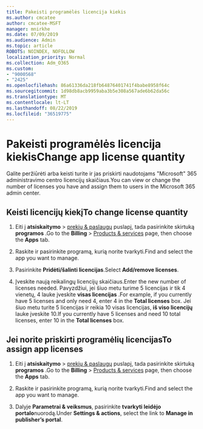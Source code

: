 ```yaml
---
title: Pakeisti programėlės licencija kiekis
ms.author: cmcatee
author: cmcatee-MSFT
manager: mnirkhe
ms.date: 07/09/2019
ms.audience: Admin
ms.topic: article
ROBOTS: NOINDEX, NOFOLLOW
localization_priority: Normal
ms.collection: Adm_O365
ms.custom:
- "9000568"
- "2425"
ms.openlocfilehash: 86a61336da218fb64876401741f4babe8958f64c
ms.sourcegitcommit: 1d98db8acb9959aba3b5e308a567ade6b62da56c
ms.translationtype: MT
ms.contentlocale: lt-LT
ms.lasthandoff: 08/22/2019
ms.locfileid: "36519775"
---
```

# <a name="change-app-license-quantity"></a><span data-ttu-id="11690-102">Pakeisti programėlės licencija kiekis</span><span class="sxs-lookup"><span data-stu-id="11690-102">Change app license quantity</span></span>

<span data-ttu-id="11690-103">Galite peržiūrėti arba keisti turite ir jas priskirti naudotojams "Microsoft" 365 administravimo centro licencijų skaičiaus.</span><span class="sxs-lookup"><span data-stu-id="11690-103">You can view or change the number of licenses you have and assign them to users in the Microsoft 365 admin center.</span></span> 

## <a name="to-change-license-quantity"></a><span data-ttu-id="11690-104">Keisti licencijų kiekį</span><span class="sxs-lookup"><span data-stu-id="11690-104">To change license quantity</span></span>

1. <span data-ttu-id="11690-105">Eiti į **atsiskaitymo** > [prekių & paslaugų](https://go.microsoft.com/fwlink/p/?linkid=842054) puslapį, tada pasirinkite skirtuką **programos** .</span><span class="sxs-lookup"><span data-stu-id="11690-105">Go to the **Billing** > [Products & services](https://go.microsoft.com/fwlink/p/?linkid=842054) page, then choose the **Apps** tab.</span></span>

2. <span data-ttu-id="11690-106">Raskite ir pasirinkite programą, kurią norite tvarkyti.</span><span class="sxs-lookup"><span data-stu-id="11690-106">Find and select the app you want to manage.</span></span>  

3. <span data-ttu-id="11690-107">Pasirinkite **Pridėti/šalinti licencijas**.</span><span class="sxs-lookup"><span data-stu-id="11690-107">Select **Add/remove licenses**.</span></span>

4. <span data-ttu-id="11690-108">Įveskite naują reikalingų licencijų skaičiaus.</span><span class="sxs-lookup"><span data-stu-id="11690-108">Enter the new number of licenses needed.</span></span> <span data-ttu-id="11690-109">Pavyzdžiui, jei šiuo metu turime 5 licencijas ir tik 4 vienetų, 4 lauke įveskite **visas licencijas** .</span><span class="sxs-lookup"><span data-stu-id="11690-109">For example, if you currently have 5 licenses and only need 4, enter 4 in the **Total licenses** box.</span></span> <span data-ttu-id="11690-110">Jei šiuo metu turite 5 licencijas ir reikia 10 visas licencijas, **iš viso licencijų** lauke įveskite 10.</span><span class="sxs-lookup"><span data-stu-id="11690-110">If you currently have 5 licenses and need 10 total licenses, enter 10 in the **Total licenses** box.</span></span>

## <a name="to-assign-app-licenses"></a><span data-ttu-id="11690-111">Jei norite priskirti programėlių licencijas</span><span class="sxs-lookup"><span data-stu-id="11690-111">To assign app licenses</span></span>

1. <span data-ttu-id="11690-112">Eiti į **atsiskaitymo** > [prekių & paslaugų](https://go.microsoft.com/fwlink/p/?linkid=842054) puslapį, tada pasirinkite skirtuką **programos** .</span><span class="sxs-lookup"><span data-stu-id="11690-112">Go to the **Billing** > [Products & services](https://go.microsoft.com/fwlink/p/?linkid=842054) page, then choose the **Apps** tab.</span></span>

2. <span data-ttu-id="11690-113">Raskite ir pasirinkite programą, kurią norite tvarkyti.</span><span class="sxs-lookup"><span data-stu-id="11690-113">Find and select the app you want to manage.</span></span>  

3. <span data-ttu-id="11690-114">Dalyje **Parametrai & veiksmus**, pasirinkite **tvarkyti leidėjo portalo**nuorodą.</span><span class="sxs-lookup"><span data-stu-id="11690-114">Under **Settings & actions**, select the link to **Manage in publisher’s portal**.</span></span>